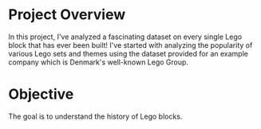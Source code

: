 # Project Overview
In this project, I've analyzed a fascinating dataset on every single Lego block that has ever been built!
I've started with analyzing the popularity of various Lego sets and themes using the dataset provided for an example company which is Denmark's well-known Lego Group. 
# Objective
The goal is to understand the history of Lego blocks.
